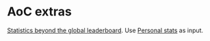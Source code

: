 # AoC extras

[Statistics beyond the global leaderboard](https://aocstats.marcolussetti.com/).
Use [Personal stats](https://adventofcode.com/2021/leaderboard/self)
as input.
